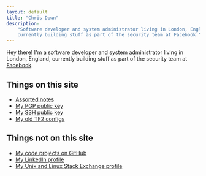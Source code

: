 ```yaml
---
layout: default
title: "Chris Down"
description:
    "Software developer and system administrator living in London, England,
    currently building stuff as part of the security team at Facebook."
---
```


Hey there! I'm a software developer and system administrator living in London,
England, currently building stuff as part of the security team at [Facebook][].

## Things on this site

- [Assorted notes][]
- [My PGP public key][]
- [My SSH public key][]
- [My old TF2 configs][]

## Things not on this site

- [My code projects on GitHub][]
- [My LinkedIn profile][]
- [My Unix and Linux Stack Exchange profile][]

[Assorted notes]: /archive.html
[Facebook]: https://www.facebook.com
[My LinkedIn profile]: https://www.linkedin.com/in/chrisldown
[My PGP public key]: https://pgp.mit.edu/pks/lookup?op=get&search=0xDF8D21B616118070
[My SSH public key]: /ssh
[My old TF2 configs]: /tf2
[My Unix and Linux Stack Exchange profile]: http://unix.stackexchange.com/users/10762/chris-down
[My code projects on GitHub]: https://github.com/cdown
